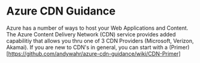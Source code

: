 # Azure CDN Guidance

Azure has a number of ways to host your Web Applications and Content.  The Azure Content Delivery Network (CDN) service provides added capabilitiy that allows you thru one of 3 CDN Providers (Microsoft, Verizon, Akamai).  If you are new to CDN's in general, you can start with a (Primer)[https://github.com/andywahr/azure-cdn-guidance/wiki/CDN-Primer]
